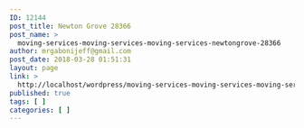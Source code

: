 ```yaml
---
ID: 12144
post_title: Newton Grove 28366
post_name: >
  moving-services-moving-services-moving-services-newtongrove-28366
author: mrgabonijeff@gmail.com
post_date: 2018-03-28 01:51:31
layout: page
link: >
  http://localhost/wordpress/moving-services-moving-services-moving-services-newtongrove-28366/
published: true
tags: [ ]
categories: [ ]
---
```

